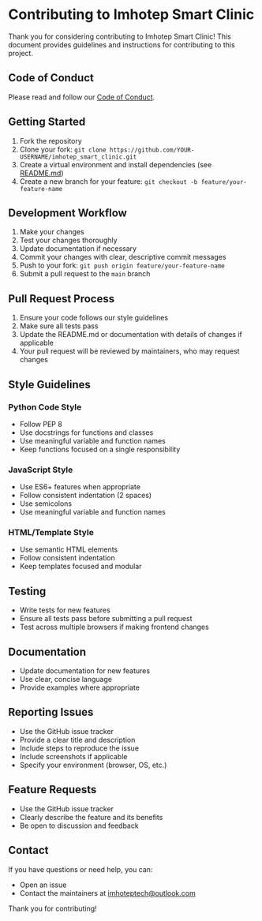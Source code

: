 # Contributing to Imhotep Smart Clinic

Thank you for considering contributing to Imhotep Smart Clinic! This document provides guidelines and instructions for contributing to this project.

## Code of Conduct

Please read and follow our [Code of Conduct](CODE_OF_CONDUCT.md).

## Getting Started

1. Fork the repository
2. Clone your fork: `git clone https://github.com/YOUR-USERNAME/imhotep_smart_clinic.git`
3. Create a virtual environment and install dependencies (see [README.md](README.md))
4. Create a new branch for your feature: `git checkout -b feature/your-feature-name`

## Development Workflow

1. Make your changes
2. Test your changes thoroughly
3. Update documentation if necessary
4. Commit your changes with clear, descriptive commit messages
5. Push to your fork: `git push origin feature/your-feature-name`
6. Submit a pull request to the `main` branch

## Pull Request Process

1. Ensure your code follows our style guidelines
2. Make sure all tests pass
3. Update the README.md or documentation with details of changes if applicable
4. Your pull request will be reviewed by maintainers, who may request changes

## Style Guidelines

### Python Code Style

- Follow PEP 8
- Use docstrings for functions and classes
- Use meaningful variable and function names
- Keep functions focused on a single responsibility

### JavaScript Style

- Use ES6+ features when appropriate
- Follow consistent indentation (2 spaces)
- Use semicolons
- Use meaningful variable and function names

### HTML/Template Style

- Use semantic HTML elements
- Follow consistent indentation
- Keep templates focused and modular

## Testing

- Write tests for new features
- Ensure all tests pass before submitting a pull request
- Test across multiple browsers if making frontend changes

## Documentation

- Update documentation for new features
- Use clear, concise language
- Provide examples where appropriate

## Reporting Issues

- Use the GitHub issue tracker
- Provide a clear title and description
- Include steps to reproduce the issue
- Include screenshots if applicable
- Specify your environment (browser, OS, etc.)

## Feature Requests

- Use the GitHub issue tracker
- Clearly describe the feature and its benefits
- Be open to discussion and feedback

## Contact

If you have questions or need help, you can:
- Open an issue
- Contact the maintainers at imhoteptech@outlook.com

Thank you for contributing!
